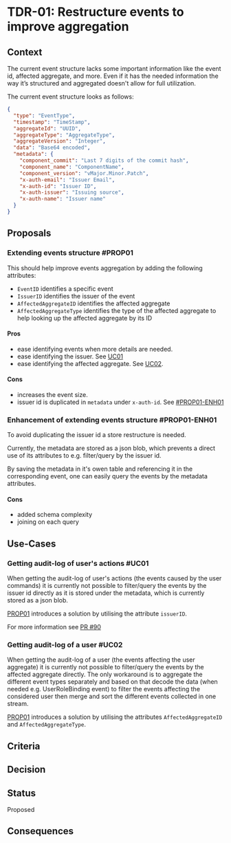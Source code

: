 # TDR-01: Restructure events to improve aggregation

## Context

The current event structure lacks some important information like the event id, affected aggregate, and more. Even if it has the needed information the way it’s structured and aggregated doesn't allow for full utilization.

The current event structure looks as follows:

```json
{
  "type": "EventType",
  "timestamp": "TimeStamp",
  "aggregateId": "UUID",
  "aggregateType": "AggregateType",
  "aggregateVersion": "Integer",
  "data": "Base64 encoded",
  "metadata": {
    "component_commit": "Last 7 digits of the commit hash",
    "component_name": "ComponentName",
    "component_version": "vMajor.Minor.Patch",
    "x-auth-email": "Issuer Email",
    "x-auth-id": "Issuer ID",
    "x-auth-issuer": "Issuing source",
    "x-auth-name": "Issuer name"
  }
}
```

## Proposals

### Extending events structure #PROP01

This should help improve events aggregation by adding the following attributes:

* `EventID` identifies a specific event
* `IssuerID` identifies the issuer of the event
* `AffectedAggregateID` identifies the affected aggregate
* `AffectedAggregateType` identifies the type of the affected aggregate to help looking up the affected aggregate by its ID

#### Pros

* ease identifying events when more details are needed.
* ease identifying the issuer. See [UC01](#getting-audit-log-of-users-actions-uc01)
* ease identifying the affected aggregate. See [UC02](#getting-audit-log-of-a-user-uc02).

#### Cons

* increases the event size.
* issuer id is duplicated in `metadata` under `x-auth-id`. See [#PROP01-ENH01](#enhancement-of-extending-events-structure-prop01-enh01)

### Enhancement of extending events structure #PROP01-ENH01

To avoid duplicating the issuer id a store restructure is needed.

Currently, the metadata are stored as a json blob, which prevents a direct use of its attributes to e.g. filter/query by the issuer id.

By saving the metadata in it's owen table and referencing it in the corresponding event, one can easily query the events by the metadata attributes.

#### Cons

* added schema complexity
* joining on each query

## Use-Cases

### Getting audit-log of user's actions #UC01

When getting the audit-log of user's actions (the events caused by the user commands) it is currently not possible to filter/query the events by the issuer id directly as it is stored under the metadata, which is currently stored as a json blob.

[PROP01](#extending-events-structure-prop01) introduces a solution by utilising the attribute `issuerID`.

For more information see [PR #90](https://github.com/finleap-connect/monoskope/pull/90)

### Getting audit-log of a user #UC02

When getting the audit-log of a user (the events affecting the user aggregate) it is currently not possible to filter/query the events by the affected aggregate directly. The only workaround is to aggregate the different event types separately and based on that decode the data (when needed e.g. UserRoleBinding event) to filter the events affecting the considered user then merge and sort the different events collected in one stream.

[PROP01](#extending-events-structure-prop01) introduces a solution by utilising the attributes `AffectedAggregateID` and `AffectedAggregateType`.

## Criteria

## Decision

## Status

Proposed

## Consequences
